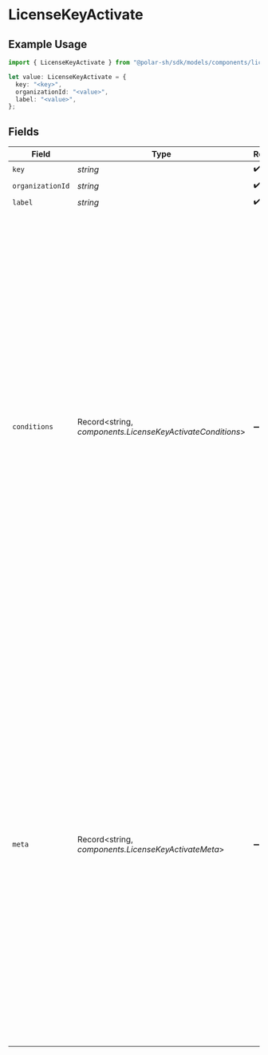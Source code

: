# LicenseKeyActivate

## Example Usage

```typescript
import { LicenseKeyActivate } from "@polar-sh/sdk/models/components/licensekeyactivate.js";

let value: LicenseKeyActivate = {
  key: "<key>",
  organizationId: "<value>",
  label: "<value>",
};
```

## Fields

| Field                                                                                                                                                                                                                                                                                                                                                    | Type                                                                                                                                                                                                                                                                                                                                                     | Required                                                                                                                                                                                                                                                                                                                                                 | Description                                                                                                                                                                                                                                                                                                                                              |
| -------------------------------------------------------------------------------------------------------------------------------------------------------------------------------------------------------------------------------------------------------------------------------------------------------------------------------------------------------- | -------------------------------------------------------------------------------------------------------------------------------------------------------------------------------------------------------------------------------------------------------------------------------------------------------------------------------------------------------- | -------------------------------------------------------------------------------------------------------------------------------------------------------------------------------------------------------------------------------------------------------------------------------------------------------------------------------------------------------- | -------------------------------------------------------------------------------------------------------------------------------------------------------------------------------------------------------------------------------------------------------------------------------------------------------------------------------------------------------- |
| `key`                                                                                                                                                                                                                                                                                                                                                    | *string*                                                                                                                                                                                                                                                                                                                                                 | :heavy_check_mark:                                                                                                                                                                                                                                                                                                                                       | N/A                                                                                                                                                                                                                                                                                                                                                      |
| `organizationId`                                                                                                                                                                                                                                                                                                                                         | *string*                                                                                                                                                                                                                                                                                                                                                 | :heavy_check_mark:                                                                                                                                                                                                                                                                                                                                       | N/A                                                                                                                                                                                                                                                                                                                                                      |
| `label`                                                                                                                                                                                                                                                                                                                                                  | *string*                                                                                                                                                                                                                                                                                                                                                 | :heavy_check_mark:                                                                                                                                                                                                                                                                                                                                       | N/A                                                                                                                                                                                                                                                                                                                                                      |
| `conditions`                                                                                                                                                                                                                                                                                                                                             | Record<string, *components.LicenseKeyActivateConditions*>                                                                                                                                                                                                                                                                                                | :heavy_minus_sign:                                                                                                                                                                                                                                                                                                                                       | Key-value object allowing you to set conditions that must match when validating the license key.<br/><br/>The key must be a string with a maximum length of **40 characters**.<br/>The value must be either:<br/><br/>* A string with a maximum length of **500 characters**<br/>* An integer<br/>* A floating-point number<br/>* A boolean<br/><br/>You can store up to **50 key-value pairs**. |
| `meta`                                                                                                                                                                                                                                                                                                                                                   | Record<string, *components.LicenseKeyActivateMeta*>                                                                                                                                                                                                                                                                                                      | :heavy_minus_sign:                                                                                                                                                                                                                                                                                                                                       | Key-value object allowing you to store additional information about the activation<br/><br/>The key must be a string with a maximum length of **40 characters**.<br/>The value must be either:<br/><br/>* A string with a maximum length of **500 characters**<br/>* An integer<br/>* A floating-point number<br/>* A boolean<br/><br/>You can store up to **50 key-value pairs**. |